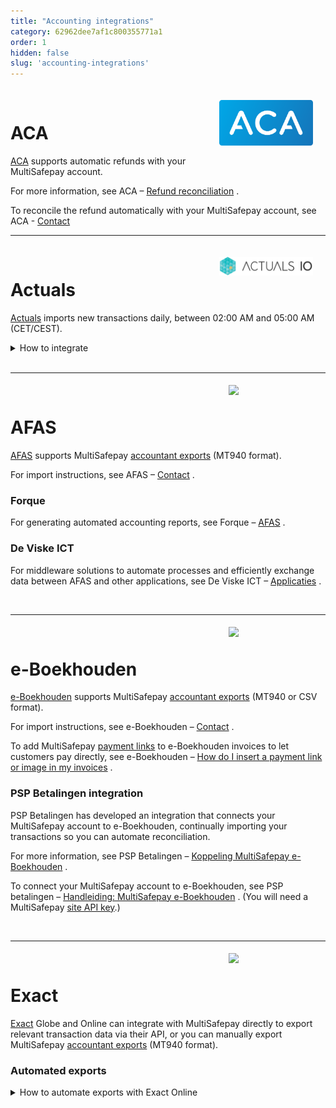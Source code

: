 ```yaml
---
title: "Accounting integrations"
category: 62962dee7af1c800355771a1
order: 1
hidden: false
slug: 'accounting-integrations'
---
```


<img src="https://raw.githubusercontent.com/MultiSafepay/docs/master/static/svgs/ACA.svg" width="150" align ="right" style="margin: 20px; max-height: 75px"/>
<br>

# ACA

<a href="https://www.aca.nl/" target="_blank">ACA</a> <i class="fa fa-external-link" style="font-size:12px;color:#8b929e"></i> supports automatic refunds with your MultiSafepay account.

For more information, see ACA – <a href="https://www.aca.nl/xprt/acties/refund-afletteren.html" target="_blank">Refund reconciliation</a> <i class="fa fa-external-link" style="font-size:12px;color:#8b929e"></i>.

To reconcile the refund automatically with your MultiSafepay account, see ACA - <a href="https://www.aca.nl/contact/" target="_blank">Contact</a> <i class="fa fa-external-link" style="font-size:12px;color:#8b929e"></i>

---

<img src="https://raw.githubusercontent.com/MultiSafepay/docs/master/static/svgs/actuals-io.svg" width="150" align ="right" style="margin: 20px; max-height: 75px"/>
<br>

# Actuals

<a href="https://actuals.io/" target="_blank">Actuals</a> <i class="fa fa-external-link" style="font-size:12px;color:#8b929e"></i> imports new transactions daily, between 02:00 AM and 05:00 AM (CET/CEST).

<details id="how-to-integrate">
<summary>How to integrate</summary>
<br>

To connect your Actuals account to your MultiSafepay account:

1. Sign in to your <a href="https://live.actuals.io" target="_blank">Actuals account</a> <i class="fa fa-external-link" style="font-size:12px;color:#8b929e"></i>.
2. Go to **Configuration**.
3. Under **Payment service provider** > **MultiSafepay**, click **Add**.
4. In the **Configuration name** field, rename the configuration, if relevant.
5. In the **MultiSafepay API Key** field, enter your MultiSafepay [site API key](/docs/sites#site-id-api-key-and-security-code), and then click **Save**.
6. To check the connection, go to **Configuration**.
7. Under **In-use sources**, check that the **Status** of your MultiSafepay configuration is **Live**.

</details>

<br>

---

<img src="https://raw.githubusercontent.com/MultiSafepay/docs/master/static/svgs/AFAS.svg" width="150" align ="right" style="margin: 5px; max-height: 35px"/>
<br>

# AFAS

<a href="https://www.afas.nl/" target="_blank">AFAS</a> <i class="fa fa-external-link" style="font-size:12px;color:#8b929e"></i> supports MultiSafepay [accountant exports](/docs/reports#accountant-export) (MT940 format).

For import instructions, see AFAS – <a href="https://www.afas.nl/contact" target="_blank">Contact</a> <i class="fa fa-external-link" style="font-size:12px;color:#8b929e"></i>.

### Forque
For generating automated accounting reports, see Forque – <a href="https://www.forque.nl/afas-consultancy" target="_blank">AFAS</a> <i class="fa fa-external-link" style="font-size:12px;color:#8b929e"></i>.

### De Viske ICT
For middleware solutions to automate processes and efficiently exchange data between AFAS and other applications, see De Viske ICT – <a href="https://deviske.nl/applicaties/" target="_blank">Applicaties</a> <i class="fa fa-external-link" style="font-size:12px;color:#8b929e"></i>.

<br>

---

<img src="https://raw.githubusercontent.com/MultiSafepay/docs/master/static/svgs/E-boekhouden.svg" width="150" align ="right" style="margin: 5px; max-height: 35px"/>
<br>

# e-Boekhouden

<a href="https://www.e-boekhouden.nl/koppelingen/payment-service-providers/multisafepay?qsm=387" target="_blank">e-Boekhouden</a> <i class="fa fa-external-link" style="font-size:12px;color:#8b929e"></i> supports MultiSafepay [accountant exports](/docs/reports#accountant-export) (MT940 or CSV format).

For import instructions, see e-Boekhouden – <a href="https://www.e-boekhouden.nl/contact" target="_blank">Contact</a> <i class="fa fa-external-link" style="font-size:12px;color:#8b929e"></i>.

To add MultiSafepay [payment links](/docs/payment-links/) to e-Boekhouden invoices to let customers pay directly, see e-Boekhouden – <a href="https://secure.e-boekhouden.nl/bh/kb.asp?ACTION=SHOW&ID=237&POPUP=1" target="_blank">How do I insert a payment link or image in my invoices</a> <i class="fa fa-external-link" style="font-size:12px;color:#8b929e"></i>.

### PSP Betalingen integration

PSP Betalingen has developed an integration that connects your MultiSafepay account to e-Boekhouden, continually importing your transactions so you can automate reconciliation.

For more information, see PSP Betalingen – <a href="https://www.webwinkelfacturen.nl/koppelingpsp.php?shopsystem=multisafepay&invoicesystem=eboekhouden" target="_blank">Koppeling MultiSafepay e-Boekhouden</a> <i class="fa fa-external-link" style="font-size:12px;color:#8b929e"></i>.

To connect your MultiSafepay account to e-Boekhouden, see PSP betalingen – <a href="https://handleidingen.pspbetalingen.nl/handleiding-multisafepay-eboekhouden" target="_blank">Handleiding: MultiSafepay e-Boekhouden</a> <i class="fa fa-external-link" style="font-size:12px;color:#8b929e"></i>. (You will need a MultiSafepay [site API key](/docs/sites#site-id-api-key-and-security-code).)

<br>

---

<img src="https://raw.githubusercontent.com/MultiSafepay/docs/master/static/svgs/Exact.svg" width="150" align ="right" style="margin: 5px; max-height: 35px"/>
<br>

# Exact

<a href="https://www.exact.com/nl" target="_blank">Exact</a> <i class="fa fa-external-link" style="font-size:12px;color:#8b929e"></i> Globe and Online can integrate with MultiSafepay directly to export relevant transaction data via their API, or you can manually export MultiSafepay [accountant exports](/docs/reports#accountant-export) (MT940 format). 

### Automated exports

<details id="how-to-automate-exports-with-exact-online">
<summary>How to automate exports with Exact Online</summary>
<br>

To grant MultiSafepay permission to access your Exact Online account:
   
1. Sign in to your <a href="https://merchant.multisafepay.com" target="_blank">MultiSafepay dashboard</a> <i class="fa fa-external-link" style="font-size:12px;color:#8b929e"></i>.
2. Go to **Integrations** > **Accounting** > **Exact Online** > **Configure**.
    You are redirected to Exact Online. 
3. Enter your email address and Exact Online password, and then click **Next**.
    A list of required permissions is displayed.
4. Grant MultiSafepay access to Exact Online only or Exact Online and future companies. 
5. Select the checkbox to accept the Exact Online terms and conditions.
6. Click **Allow**.
    You are redirected to your MultiSafepay dashboard. This may take a few seconds while MultiSafepay creates ledger accounts for you. 
    ✅ &nbsp; You have successfully granted MultiSafepay access permissions.

❗️If you delete or modify information in Exact Online, exports will fail. If you encounter an error, email <support@multisafepay.com>

To schedule automated exports:
   
1. In your dashboard, under **Schedule export**, toggle the **Enabled/Disabled** radio button to **Enabled**.
2. Click **Save**.
    ✅ &nbsp; The scheduled export appears below. 

- Exports start the day **after** you set the schedule. 
- You can only have 1 scheduled export queued at a time.
- You can view the status of previous exports under **Export history**. If exports are failing, email <support@multisafepay.com>
- Export data for a specified time period **once only** to avoid duplicate data in Exact.  

To enable/disable exports:

In your dashboard, under **Schedule export**, toggle the **Enabled/Disabled** radio button as needed.

❗️You must add the data for periods when exports are disabled to Exact Online **manually**, otherwise it is lost.

### Manual imports

<details id="prerequisites">
<summary>Prerequisites</summary>
<br>

-  Exact Basic / Standard package does **not** support the MT940 import function. You need at least Exact Advanced.  
- Lightspeed users must request Lightspeed to make an adjustment to make sure order numbers appear in the correct fields in Exact Online to successfully match the MultiSafepay MT940.
- Exact Globe and Exact Online both import and match MultiSafepay MT940 reports provided that:
    - Your accounting package can process MT940 files.
    - The order numbers in the MT940 files also appear in the correct invoice fields in your accounting platform.
    - The customer's name and order amounts that appear in the exported MT940 files match your accounting platform.
---
</details>

<details id="how-to-import-manually">
<summary>How to import manually</summary>
<br>

1. Provide Exact with an additional international bank account number (IBAN). This can be a dummy (placeholder) IBAN. 

    1. Go to IBAN Calculator – <a href="https://www.ibancalculator.com/bic_und_iban.html" target="_blank">Calculate an IBAN</a> <i class="fa fa-external-link" style="font-size:12px;color:#8b929e"></i>. 
    2. From the **Country** list, select **The Netherlands**.
    3. Under **Bank Code**, enter a bank, e.g. ING Group.
    4. In the **Account number** field, enter any 7 digits.
    5. Click **Calculate IBAN**.  
    A dummy IBAN and BIC code are generated.

2. Submit the IBAN to the relevant platform:

    **Exact Globe**

    1. Sign in and go to **Bank accounts**.
    2. Click **New**.
    3. Under **Type**, select **Payment service provider**. 
    4. Enter the dummy IBAN and select the same bank as before, e.g. ING Group.
    5. Click **Save**.  
        You can now register all transactions linked to this IBAN.

    **Exact Online**

    1. Sign in and go to **Financial** > **Banking & Cash** > **Bank accounts** > **Overview**.
    2. Click **New**.
    3. Enter your dummy IBAN, and then click **Save**.  
        You can now register all transactions linked to this IBAN.

3. Export a MT940 accountant export from your MultiSafepay dashboard.

    1. Sign in to your <a href="https://merchant.multisafepay.com" target="_blank">MultiSafepay dashboard</a> <i class="fa fa-external-link" style="font-size:12px;color:#8b929e"></i>.
    2. Go to **Reports** > **Accountant export**:  
        - From the **Date selection** list, select a date range.
        - From the **Currency** list, select the currency. 
        - From the **Report type** list, select **MT940**.
        - For the **Group costs in 1 record** toggle, set to:   
          - **Yes:** Show only the total of all MultiSafepay transaction fees for the selected timeframe.
          - **No:** List each MultiSafepay fee below the matching transaction.
    3. Click **Advanced options:**
        - In the **Bank Account / IBAN** field, enter the dummy IBAN.
        - In the **BIC** field, enter the dummy BIC code.

4. Import the MT940 accountant export into Exact Online.

    1. Sign in to your Exact Online account.
    2. Go to **Financial** > **Banking & Cash** > **Statements** > **Import**.
    3. Click **Choose File**, and then select the MT940 file you want to upload.
    4. Click **Import**.
---
</details>

### Financial year

<details id="how-to-import-manually">
<summary>How to add a financial year </summary>
<br>

1. Sign in to your Exact Online account.
2. On the navigation menu > click  **sample company Exact online** > **Master Data**.
3. Under **Financial** > select **Period-data table**.
4. Under **Financial years** > click on **New** >  **Create** <br> Create new financial year pop-up screen appears.
5. Click **Close**.

❗️You must add the financial year to Exact Online every year. Otherwise, your exports will fail.
 
---

</details>

### Denovit integration

To automatically insert MultiSafepay [payment links](/docs/payment-links/) into Exact invoices, see Denovit – <a href="https://www.denovit.nl/Exact-PaymentLink" target="_blank">Payment link module</a> <i class="fa fa-external-link" style="font-size:12px;color:#8b929e"></i>.

<details id="how-to-set-up-denovit">
<summary>How to set up Denovit</summary>
<br>

1. Sign in to your Denovit account.
2. Go to your **Dashboard**, and then select the **Paylink** module. 
3. Connect to your Exact account.
4. Under **PSP settings**, enter your [MultiSafepay API key](/docs/sites#site-id-api-key-and-security-code) and the payment conditions you use in Exact. 
5. Adjust other settings as relevant, e.g. personalize your email template, thank-you page, or notification email to improve customer experience.

For each new invoice in Exact, if you:

- **Email:** The customer receives a second email containing a payment link, in addition to the normal email.
- **Print and process:** The customer receives an email containing a payment link.
---

</details >

### xCore integration

Automatically reconciling sales from your site with payments received via MultiSafepay saves time and increases accuracy.

xCore offers two reconciliation apps for Exact accounting tools. The apps automatically retrieve the details of all payments for the day from MultiSafepay, and then match each payment to the corresponding open item in Exact.

<details id="exact-online">
<summary>Exact Online</summary>
<br>

[block:embed]
{
  "html": "<iframe class=\"embedly-embed\" src=\"//cdn.embedly.com/widgets/media.html?src=https%3A%2F%2Fwww.youtube.com%2Fembed%2FMc6_ZV1AoT8%3Ffeature%3Doembed&display_name=YouTube&url=https%3A%2F%2Fwww.youtube.com%2Fwatch%3Fv%3DMc6_ZV1AoT8&image=https%3A%2F%2Fi.ytimg.com%2Fvi%2FMc6_ZV1AoT8%2Fhqdefault.jpg&key=f2aa6fc3595946d0afc3d76cbbd25dc3&type=text%2Fhtml&schema=youtube\" width=\"854\" height=\"480\" scrolling=\"no\" title=\"YouTube embed\" frameborder=\"0\" allow=\"autoplay; fullscreen\" allowfullscreen=\"true\"></iframe>",
  "url": "https://www.youtube.com/watch?v=Mc6_ZV1AoT8&feature=youtu.be",
  "title": "Demo - MultiSafepay Aflettermodule Exact Online xCore",
  "favicon": "https://www.youtube.com/s/desktop/d4eb50c8/img/favicon.ico",
  "image": "https://i.ytimg.com/vi/Mc6_ZV1AoT8/hqdefault.jpg"
}
[/block]
<br>

For more information, see xCore – <a href="https://xcore.nl/afletteren-2-0-exact-online-multisafepay/" target="_blank">Afletteren 2.0 Exact Online with MultiSafepay</a> <i class="fa fa-external-link" style="font-size:12px;color:#8b929e"></i>.

---

</details>

<details id="exact-globe">
<summary>Exact Globe</summary>
<br>

[block:embed]
{
  "html": "<iframe class=\"embedly-embed\" src=\"//cdn.embedly.com/widgets/media.html?src=https%3A%2F%2Fwww.youtube.com%2Fembed%2Fa74k2vJVhxQ%3Ffeature%3Doembed&display_name=YouTube&url=https%3A%2F%2Fwww.youtube.com%2Fwatch%3Fv%3Da74k2vJVhxQ&image=https%3A%2F%2Fi.ytimg.com%2Fvi%2Fa74k2vJVhxQ%2Fhqdefault.jpg&key=f2aa6fc3595946d0afc3d76cbbd25dc3&type=text%2Fhtml&schema=youtube\" width=\"854\" height=\"480\" scrolling=\"no\" title=\"YouTube embed\" frameborder=\"0\" allow=\"autoplay; fullscreen\" allowfullscreen=\"true\"></iframe>",
  "url": "https://www.youtube.com/watch?v=a74k2vJVhxQ&feature=youtu.be",
  "title": "Demo - Afletteren Exact Globe",
  "favicon": "https://www.youtube.com/s/desktop/d4eb50c8/img/favicon.ico",
  "image": "https://i.ytimg.com/vi/a74k2vJVhxQ/hqdefault.jpg"
}
[/block]
<br>

For more information, see xCore – <a href="https://xcore.nl/afletteren-exact-globe-multisafepay/" target="_blank">Afletteren MultiSafepay met Exact Globe</a> <i class="fa fa-external-link" style="font-size:12px;color:#8b929e"></i>.

</details>

---

<img src="https://raw.githubusercontent.com/MultiSafepay/docs/master/static/svgs/King.svg" width="150" align ="right" style="margin: 5px; max-height: 35px"/>
<br>

# King Business Software

<a href="https://www.kingconnections.eu/MultiSafePay" target="_blank">King Business Software</a> <i class="fa fa-external-link" style="font-size:12px;color:#8b929e"></i> supports MultiSafepay [accountant exports](/docs/reports#accountant-export) (MT940 format).

For import instructions, see King Business Software – <a href="https://service.king.eu" target="_blank">Service</a> <i class="fa fa-external-link" style="font-size:12px;color:#8b929e"></i>.

<br>

---

<img src="https://raw.githubusercontent.com/MultiSafepay/docs/master/static/svgs/octopus.svg" width="150" align ="right" style="margin: 5px; max-height: 35px"/>
<br>

# Octopus

<a href="https://www.octopus.be/" target="_blank">Octopus</a> <i class="fa fa-external-link" style="font-size:12px;color:#8b929e"></i> supports MultiSafepay [accountant exports](/docs/reports#accountant-export) (CODA format).

For import instructions, see Octopus – <a href="https://www.octopus.be/nl/handleiding/coda-verwerking" target="_blank">Coda verwerking</a> <i class="fa fa-external-link" style="font-size:12px;color:#8b929e"></i> > C. CODA aangeleverd door derden. 

<br>

---


<img src="https://raw.githubusercontent.com/MultiSafepay/docs/master/static/svgs/Snelstart.svg" width="150" align ="right" style="margin: 5px; max-height: 35px"/>
<br>

# SnelStart

<a href="https://www.snelstart.nl" target="_blank">SnelStart</a> <i class="fa fa-external-link" style="font-size:12px;color:#8b929e"></i> supports MultiSafepay [accountant exports](/docs/reports#accountant-export) (MT940 format).

For import instructions, see SnelStart – <a href="https://www.snelstart.nl/klantenservice" target="_blank">Klantenservice</a> <i class="fa fa-external-link" style="font-size:12px;color:#8b929e"></i>.

To add MultiSafepay [payment links](/docs/payment-links/) to SnelStart invoices to let customers pay directly, see SnelKoppeling – <a href="https://snelkoppeling.eu/productoverzicht/boekhoudtechnisch/emailplus" target="_blank">Betaallinks via payment service provider</a> <i class="fa fa-external-link" style="font-size:12px;color:#8b929e"></i>.

### Premarc plugins

<a href="https://www.snelkoppeling.eu/productoverzicht/webwinkelkoppelingen" target="_blank">Premarc</a> <i class="fa fa-external-link" style="font-size:12px;color:#8b929e"></i> offers plugins to reconcile SnelStart with popular ecommerce platforms.

<details id="supported-ecommerce-platforms">
<summary>Supported ecommerce platforms</summary>
<br>

- <a href="https://www.snelkoppeling.eu/ccvshop" target="_blank">CCVshop</a> <i class="fa fa-external-link" style="font-size:12px;color:#8b929e"></i>
- <a href="https://www.snelkoppeling.eu/lightspeed" target="_blank">Lightspeed</a> <i class="fa fa-external-link" style="font-size:12px;color:#8b929e"></i>
- <a href="https://www.snelkoppeling.eu/magento" target="_blank">Magento</a> <i class="fa fa-external-link" style="font-size:12px;color:#8b929e"></i>
- <a href="https://www.snelkoppeling.eu/shopify" target="_blank">Shopify</a> <i class="fa fa-external-link" style="font-size:12px;color:#8b929e"></i>
- <a href="https://www.snelkoppeling.eu/woocommerce" target="_blank">WooCommerce</a> <i class="fa fa-external-link" style="font-size:12px;color:#8b929e"></i>

</details>

<br>

---

<img src="https://raw.githubusercontent.com/MultiSafepay/docs/master/static/svgs/Twinfield.svg" width="150" align ="right" style="margin: 5px; max-height: 35px"/>
<br>

# Twinfield

<a href="https://taxnl.wolterskluwer.com/" target="_blank">Twinfield</a> <i class="fa fa-external-link" style="font-size:12px;color:#8b929e"></i> supports MultiSafepay [accountant exports](/docs/reports#accountant-exports) (MT940 format). 

You must first provide Twinfield with an additional international bank account number (IBAN). This can be a dummy (placeholder) IBAN.

<details id="how-to-generate-dummy-ibans">
<summary>How to generate dummy IBANs</summary>
<br>

1. Go to IBAN Calculator – <a href="https://www.ibancalculator.com/bic_und_iban.html" target="_blank">Calculate an IBAN</a> <i class="fa fa-external-link" style="font-size:12px;color:#8b929e"></i>. 
2. From the **Country** list, select **The Netherlands**.
3. Under **Bank Code**, enter a bank, e.g. ING Group.
4. In the **Account number** field, enter any 7 digits.
5. Click **Calculate IBAN**.  
    A dummy IBAN and BIC code are generated.
---

</details>

<details id="how-to-import">
<summary>How to import</summary>
<br>

1. Sign in to your Twinfield account.
2. From the menu, select **Cash & Banks**, and then select **Cash & Banks** again.
3. In the **Code** line, enter an identifier (e.g. MSPAY), and then click **Next**.
4. Fill the following fields:
- **Account name**
- **Account number**
- **BIC**
- **General ledger account**
- **IBAN**
7. In **Cash & Banks**, select **Drag and drop bank statements** or **Browse**.
8. Upload the MultiSafepay MT940 file.
---

</details>

✅ &nbsp; **Tip!** For a free 30-day trial including all accounting functions, see Twinfield – <a href="https://www.wolterskluwer.com/nl-nl/solutions/twinfield-accounting/twinfield-boekhouden-probeer-nu" target="_blank">Proef abonnement aanvragen</a> <i class="fa fa-external-link" style="font-size:12px;color:#8b929e"></i>.

<br>

---

<img src="https://raw.githubusercontent.com/MultiSafepay/docs/master/static/svgs/Unit4.svg" width="150" align ="right" style="margin: 5px; max-height: 35px"/>
<br>

# Unit4

<a href="https://accountancygemak.nl/" target="_blank">Unit4</a> <i class="fa fa-external-link" style="font-size:12px;color:#8b929e"></i> supports MultiSafepay [accountant exports](/docs/reports#accountant-export) (MT940 format).

For import instructions, see Unit4 – <a href="https://accountancygemak.nl/support/" target="_blank">Support</a> <i class="fa fa-external-link" style="font-size:12px;color:#8b929e"></i>.

<br>

---

<img src="https://raw.githubusercontent.com/MultiSafepay/docs/master/static/svgs/Visma.svg" width="150" align ="right" style="margin: 5px; max-height: 35px"/>
<br>

# Visma

<a href="https://nl.visma.com/" target="_blank">Visma</a> <i class="fa fa-external-link" style="font-size:12px;color:#8b929e"></i> supports MultiSafepay [accountant exports](/docs/reports#accountant-export) (MT940 and CAMT053 formats).

For import instructions, see Visma – <a href="https://nl.visma.com/accountview-support/contact" target="_blank">Contact</a> <i class="fa fa-external-link" style="font-size:12px;color:#8b929e"></i>.

<br>

---

<img src="https://raw.githubusercontent.com/MultiSafepay/docs/master/static/svgs/Yuki.svg" width="150" align ="right" style="margin: 5px; max-height: 35px"/>
<br>

# Yuki

<a href="https://www.yuki.nl/nl/" target="_blank">Yuki</a> <i class="fa fa-external-link" style="font-size:12px;color:#8b929e"></i> supports MultiSafepay [accountant exports](/docs/reports#accountant-export) (MT940 format).

<details id="how-to-import">
<summary>How to import</summary>
<br>

1. Sign in to your Yuki domain ending in **@yukiworks.be**.
2. Go to **Yuki Postbus** > **Submit**.
3. Click **Upload**, and select the relevant MT940 file, or choose one of the other upload methods.

For more information, see Yuki - <a href="https://support.yuki.nl/en/support/solutions/articles/80000786497-upload-files-from-po-box" target="_blank">Upload files from PO box</a> <i class="fa fa-external-link" style="font-size:12px;color:#8b929e"></i>.

---

</details >

<details id="how-to-reconcile-automatically">
<summary>How to reconcile automatically using bank recognition rules</summary>
<br>

1. Go to **Bank transactions to be processed** > **(New) Processing rule**.
2. Create a new rule. 

For more information, see Yuki - <a href="https://support.yuki.nl/nl/support/solutions/articles/80000787813-bank-verwerkingsregel-aanmaken" target="_blank">Create bank processing rule</a> <i class="fa fa-external-link" style="font-size:12px;color:#8b929e"></i>.

---

</details >

### Duopact integration

<a href="https://www.duopact.nl/nl/yuki-koppelingen/onze-koppelingen/multisafepay/" target="_blank">Duopact</a> <i class="fa fa-external-link" style="font-size:12px;color:#8b929e"></i> imports MultiSafepay transactions automatically daily at midnight.

<details id="how-to-integrate" >
<summary>How to integrate</summary>
<br>

To connect Duopact with your MultiSafepay account, see Duopact – <a href="https://www.duopact.nl/nl/contact/" target="_blank">Contact</a> <i class="fa fa-external-link" style="font-size:12px;color:#8b929e"></i>.  

Provide Duopact with your MultiSafepay [site API key](/docs/sites#site-id-api-key-and-security-code). They will set up a Yuki account for you. 

---

</details >

<details id="how-to-manually-import-transactions" >
<summary>How to manually import transactions</summary>
<br>

1. Sign in to your <a href="https://portal.yukiconnector.nl/" target="_blank">Duopact account</a> <i class="fa fa-external-link" style="font-size:12px;color:#8b929e"></i>.
2. If you operate multiple sites, select the relevant site from the top-left menu.
3. Go to **Bankmutaties** > **MultiSafepay**.
4. Click the green button under the **Status** tab.

📘 **Note:** Manually importing transactions doesn't affect automatic imports.

</details>

<br>

---

[block:html]
{
  "html": "<blockquote class=\"callout callout_info\">\n    <h3 class=\"callout-heading false\">\n        <span class=\"callout-icon\">💬</span>\n        <p>Support</p>\n    </h3>\n    <p>Email <a href=\"mailto:integration@multisafepay.com\">integration@multisafepay.com</a></p>\n</blockquote>\n"
}
[/block]

[Top of page](#)
